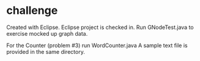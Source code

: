 # challenge
Created with Eclipse.
Eclipse project is checked in.
Run GNodeTest.java to exercise mocked up graph data.

For the Counter (problem #3) run WordCounter.java
A sample text file is provided in the same directory.
